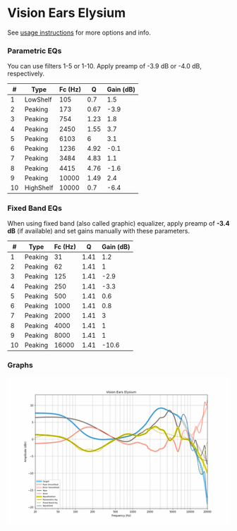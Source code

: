 # Vision Ears Elysium
See [usage instructions](https://github.com/jaakkopasanen/AutoEq#usage) for more options and info.

### Parametric EQs
You can use filters 1-5 or 1-10. Apply preamp of -3.9 dB or -4.0 dB, respectively.

|   # | Type      |   Fc (Hz) |    Q |   Gain (dB) |
|-----|-----------|-----------|------|-------------|
|   1 | LowShelf  |       105 | 0.7  |         1.5 |
|   2 | Peaking   |       173 | 0.67 |        -3.9 |
|   3 | Peaking   |       754 | 1.23 |         1.8 |
|   4 | Peaking   |      2450 | 1.55 |         3.7 |
|   5 | Peaking   |      6103 | 6    |         3.1 |
|   6 | Peaking   |      1236 | 4.92 |        -0.1 |
|   7 | Peaking   |      3484 | 4.83 |         1.1 |
|   8 | Peaking   |      4415 | 4.76 |        -1.6 |
|   9 | Peaking   |     10000 | 1.49 |         2.4 |
|  10 | HighShelf |     10000 | 0.7  |        -6.4 |

### Fixed Band EQs
When using fixed band (also called graphic) equalizer, apply preamp of **-3.4 dB** (if available) and set gains manually with these parameters.

|   # | Type    |   Fc (Hz) |    Q |   Gain (dB) |
|-----|---------|-----------|------|-------------|
|   1 | Peaking |        31 | 1.41 |         1.2 |
|   2 | Peaking |        62 | 1.41 |         1   |
|   3 | Peaking |       125 | 1.41 |        -2.9 |
|   4 | Peaking |       250 | 1.41 |        -3.3 |
|   5 | Peaking |       500 | 1.41 |         0.6 |
|   6 | Peaking |      1000 | 1.41 |         0.8 |
|   7 | Peaking |      2000 | 1.41 |         3   |
|   8 | Peaking |      4000 | 1.41 |         1   |
|   9 | Peaking |      8000 | 1.41 |         1   |
|  10 | Peaking |     16000 | 1.41 |       -10.6 |

### Graphs
![](./Vision%20Ears%20Elysium.png)
